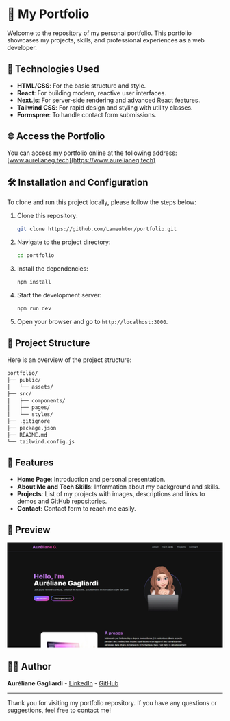 
# 🌟 My Portfolio

Welcome to the repository of my personal portfolio. This portfolio showcases my projects, skills, and professional experiences as a web developer.

## 🚀 Technologies Used

- **HTML/CSS**: For the basic structure and style.
- **React**: For building modern, reactive user interfaces.
- **Next.js**: For server-side rendering and advanced React features.
- **Tailwind CSS**: For rapid design and styling with utility classes.
- **Formspree**: To handle contact form submissions.

## 🌐 Access the Portfolio

You can access my portfolio online at the following address:
[www.aurelianeg.tech](https://www.aurelianeg.tech)

## 🛠️ Installation and Configuration

To clone and run this project locally, please follow the steps below:

1. Clone this repository:
   ```bash
   git clone https://github.com/Lameuhton/portfolio.git
   ```
2. Navigate to the project directory:
   ```bash
   cd portfolio
   ```
3. Install the dependencies:
   ```bash
   npm install
   ```
4. Start the development server:
   ```bash
   npm run dev
   ```
5. Open your browser and go to `http://localhost:3000`.

## 📂 Project Structure

Here is an overview of the project structure:

```
portfolio/
├── public/
│   └── assets/
├── src/
│   ├── components/
│   ├── pages/
│   └── styles/
├── .gitignore
├── package.json
├── README.md
└── tailwind.config.js
```

## 📝 Features

- **Home Page**: Introduction and personal presentation.
- **About Me and Tech Skills**: Information about my background and skills.
- **Projects**: List of my projects with images, descriptions and links to demos and GitHub repositories.
- **Contact**: Contact form to reach me easily.

## 🎨 Preview

[![Portfolio Screenshot](https://github.com/Lameuhton/portfolio/blob/b3988e3e258f6231ba6c187e2b298f0e7e22f602/Homepage.png)](http://aurelianeg.tech)

## 🧑‍💻 Author

**Auréliane Gagliardi** - [LinkedIn](https://www.linkedin.com/in/aureliane-gagliardi) - [GitHub](https://github.com/Lameuhton)

---

Thank you for visiting my portfolio repository. If you have any questions or suggestions, feel free to contact me!
